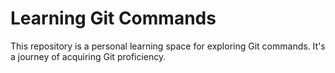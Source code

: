 # Learning Git Commands

This repository is a personal learning space for exploring Git commands. It's a journey of acquiring Git proficiency.
